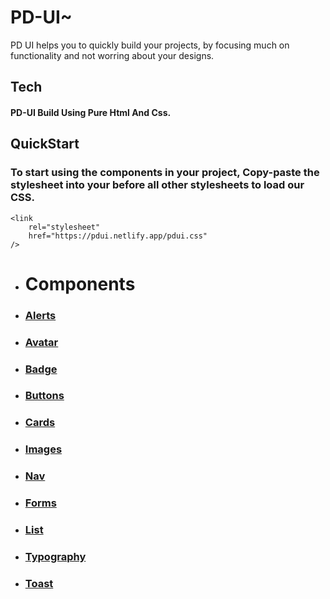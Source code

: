 # PD-UI~

 PD UI helps you to quickly build your projects, by focusing much on functionality and not worring about your designs.
  ## Tech
#### PD-UI Build Using Pure Html And Css.
 ## QuickStart
 ### To start using the components in your project, Copy-paste the stylesheet <link> into your <head> before all other stylesheets to load our CSS.
    <link
        rel="stylesheet"
        href="https://pdui.netlify.app/pdui.css"
    /> 
 * # Components
 * ###  [Alerts](https://pdui.netlify.app/#alerts)
 * ###  [Avatar](https://pdui.netlify.app/#avatar)
  * ###  [Badge](https://pdui.netlify.app/#badge)
  * ###  [Buttons](https://pdui.netlify.app/#button)
  * ###  [Cards](https://pdui.netlify.app/#cards)
  * ###  [Images](https://pdui.netlify.app/#image)
  * ###  [Nav](https://pdui.netlify.app/#nav)
  * ###  [Forms](https://pdui.netlify.app/#forms)
  * ###  [List](https://pdui.netlify.app/#list)
   * ###  [Typography](https://pdui.netlify.app/#typography)
  *  ###   [Toast](https://pdui.netlify.app/#toast)
  
  
  
  



